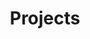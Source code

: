 ---
layout: projects
title: Projects
description: Principais projetos de software nos quais atuei
no_title: true
no_post: true
icon: fas fa-box-archive
order: 4
image: img/projects-image-preview.png
lang: en
---